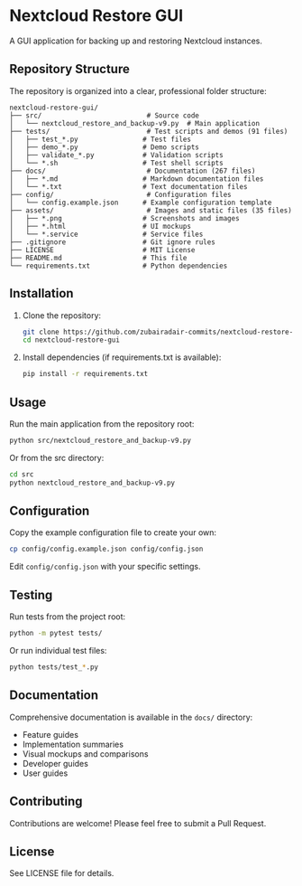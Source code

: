 # Nextcloud Restore GUI

A GUI application for backing up and restoring Nextcloud instances.

## Repository Structure

The repository is organized into a clear, professional folder structure:

```
nextcloud-restore-gui/
├── src/                          # Source code
│   └── nextcloud_restore_and_backup-v9.py  # Main application
├── tests/                        # Test scripts and demos (91 files)
│   ├── test_*.py                # Test files
│   ├── demo_*.py                # Demo scripts
│   ├── validate_*.py            # Validation scripts
│   └── *.sh                     # Test shell scripts
├── docs/                         # Documentation (267 files)
│   ├── *.md                     # Markdown documentation files
│   └── *.txt                    # Text documentation files
├── config/                       # Configuration files
│   └── config.example.json      # Example configuration template
├── assets/                       # Images and static files (35 files)
│   ├── *.png                    # Screenshots and images
│   ├── *.html                   # UI mockups
│   └── *.service                # Service files
├── .gitignore                   # Git ignore rules
├── LICENSE                      # MIT License
├── README.md                    # This file
└── requirements.txt             # Python dependencies
```

## Installation

1. Clone the repository:
   ```bash
   git clone https://github.com/zubairadair-commits/nextcloud-restore-gui.git
   cd nextcloud-restore-gui
   ```

2. Install dependencies (if requirements.txt is available):
   ```bash
   pip install -r requirements.txt
   ```

## Usage

Run the main application from the repository root:
```bash
python src/nextcloud_restore_and_backup-v9.py
```

Or from the src directory:
```bash
cd src
python nextcloud_restore_and_backup-v9.py
```

## Configuration

Copy the example configuration file to create your own:
```bash
cp config/config.example.json config/config.json
```

Edit `config/config.json` with your specific settings.

## Testing

Run tests from the project root:
```bash
python -m pytest tests/
```

Or run individual test files:
```bash
python tests/test_*.py
```

## Documentation

Comprehensive documentation is available in the `docs/` directory:
- Feature guides
- Implementation summaries
- Visual mockups and comparisons
- Developer guides
- User guides

## Contributing

Contributions are welcome! Please feel free to submit a Pull Request.

## License

See LICENSE file for details.
